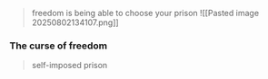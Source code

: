 > freedom is being able to choose your prison
![[Pasted image 20250802134107.png]]

### The curse of freedom
> self-imposed prison
> 
